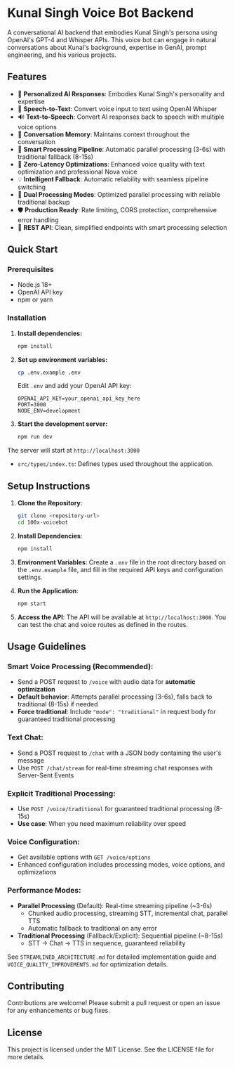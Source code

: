 # Kunal Singh Voice Bot Backend

A conversational AI backend that embodies Kunal Singh's persona using OpenAI's GPT-4 and Whisper APIs. This voice bot can engage in natural conversations about Kunal's background, expertise in GenAI, prompt engineering, and his various projects.

## Features

- 🤖 **Personalized AI Responses**: Embodies Kunal Singh's personality and expertise
- 🎤 **Speech-to-Text**: Convert voice input to text using OpenAI Whisper
- 🔊 **Text-to-Speech**: Convert AI responses back to speech with multiple voice options
- 💬 **Conversation Memory**: Maintains context throughout the conversation
- 🚀 **Smart Processing Pipeline**: Automatic parallel processing (3-6s) with traditional fallback (8-15s)
- 🎯 **Zero-Latency Optimizations**: Enhanced voice quality with text optimization and professional Nova voice
- 💡 **Intelligent Fallback**: Automatic reliability with seamless pipeline switching
- 🌊 **Dual Processing Modes**: Optimized parallel processing with reliable traditional backup
- 🛡️ **Production Ready**: Rate limiting, CORS protection, comprehensive error handling
- 📝 **REST API**: Clean, simplified endpoints with smart processing selection

## Quick Start

### Prerequisites

- Node.js 18+ 
- OpenAI API key
- npm or yarn

### Installation

1. **Install dependencies:**
   ```bash
   npm install
   ```

2. **Set up environment variables:**
   ```bash
   cp .env.example .env
   ```
   
   Edit `.env` and add your OpenAI API key:
   ```env
   OPENAI_API_KEY=your_openai_api_key_here
   PORT=3000
   NODE_ENV=development
   ```

3. **Start the development server:**
   ```bash
   npm run dev
   ```

The server will start at `http://localhost:3000`
- `src/types/index.ts`: Defines types used throughout the application.

## Setup Instructions

1. **Clone the Repository**:
   ```bash
   git clone <repository-url>
   cd 100x-voicebot
   ```

2. **Install Dependencies**:
   ```bash
   npm install
   ```

3. **Environment Variables**:
   Create a `.env` file in the root directory based on the `.env.example` file, and fill in the required API keys and configuration settings.

4. **Run the Application**:
   ```bash
   npm start
   ```

5. **Access the API**:
   The API will be available at `http://localhost:3000`. You can test the chat and voice routes as defined in the routes.

## Usage Guidelines

### Smart Voice Processing (Recommended):
- Send a POST request to `/voice` with audio data for **automatic optimization**
- **Default behavior**: Attempts parallel processing (3-6s), falls back to traditional (8-15s) if needed
- **Force traditional**: Include `"mode": "traditional"` in request body for guaranteed traditional processing

### Text Chat:
- Send a POST request to `/chat` with a JSON body containing the user's message
- Use `POST /chat/stream` for real-time streaming chat responses with Server-Sent Events

### Explicit Traditional Processing:
- Use `POST /voice/traditional` for guaranteed traditional processing (8-15s)
- **Use case**: When you need maximum reliability over speed

### Voice Configuration:
- Get available options with `GET /voice/options`
- Enhanced configuration includes processing modes, voice options, and optimizations

### Performance Modes:
- **Parallel Processing** (Default): Real-time streaming pipeline (~3-6s)
  - Chunked audio processing, streaming STT, incremental chat, parallel TTS
  - Automatic fallback to traditional on any error
- **Traditional Processing** (Fallback/Explicit): Sequential pipeline (~8-15s)  
  - STT → Chat → TTS in sequence, guaranteed reliability

See `STREAMLINED_ARCHITECTURE.md` for detailed implementation guide and `VOICE_QUALITY_IMPROVEMENTS.md` for optimization details.

## Contributing

Contributions are welcome! Please submit a pull request or open an issue for any enhancements or bug fixes.

## License

This project is licensed under the MIT License. See the LICENSE file for more details.